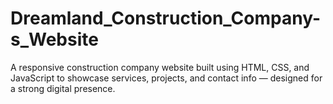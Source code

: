 # Dreamland_Construction_Company-s_Website
A responsive construction company website built using HTML, CSS, and JavaScript to showcase services, projects, and contact info — designed for a strong digital presence. 

